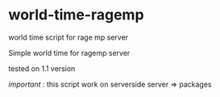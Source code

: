 # world-time-ragemp
world time script for rage mp server

Simple world time for ragemp server 

tested on 1.1 version


*important* : this script work on serverside server => packages

